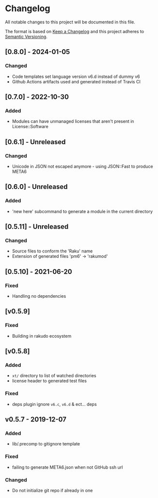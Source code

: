 # Changelog

All notable changes to this project will be documented in this file.

The format is based on [Keep a Changelog](http://keepachangelog.com/en/1.0.0/)
and this project adheres to [Semantic Versioning](http://semver.org/spec/v2.0.0.html).

## [0.8.0] - 2024-01-05

### Changed

- Code templates set language version v6.d instead of dummy v6
- Github Actions artifacts used and generated instead of Travis CI

## [0.7.0] - 2022-10-30

### Added

- Modules can have unmanaged licenses that aren't present in License::Software

## [0.6.1] - Unreleased

### Changed

- Unicode in JSON not escaped anymore - using JSON::Fast to produce META6

## [0.6.0] - Unreleased

### Added

- 'new here' subcommand to generate a module in the current directory

## [0.5.11] - Unreleased

### Changed

- Source files to conform the 'Raku' name
- Extension of generated files 'pm6' -> 'rakumod'

## [0.5.10] - 2021-06-20

### Fixed

- Handling no dependencies

## [v0.5.9]

### Fixed

- Building in rakudo ecosystem

## [v0.5.8]

### Added

- `xt/` directory to list of watched directories
- license header to generated test files

### Fixed

- deps plugin ignore `v6.c`, `v6.d` & ect… deps

## v0.5.7 - 2019-12-07

### Added

- lib/.precomp to gitignore template

### Fixed

- failing to generate META6.json when not GitHub ssh url

### Changed

- Do not initialize git repo if already in one
